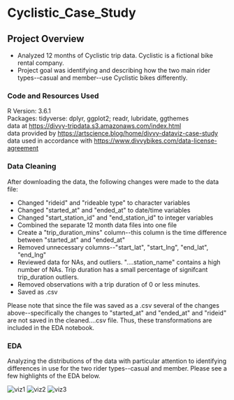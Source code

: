 # Cyclistic_Case_Study

## Project Overview 

* Analyzed 12 months of Cyclistic trip data. Cyclistic is a fictional bike rental company. 
* Project goal was identifying and describing how the two main rider types--casual and member--use Cyclistic bikes differently.

### Code and Resources Used

R Version: 3.6.1  
Packages: tidyverse: dplyr, ggplot2; readr, lubridate, ggthemes    
data at https://divvy-tripdata.s3.amazonaws.com/index.html   
data provided by https://artscience.blog/home/divvy-dataviz-case-study  
data used in accordance with https://www.divvybikes.com/data-license-agreement  

### Data Cleaning

After downloading the data, the following changes were made to the data file:
* Changed "rideid" and "rideable type" to character variables
* Changed "started_at" and "ended_at" to date/time variables
* Changed "start_station_id" and "end_station_id" to integer variables
* Combined the separate 12 month data files into one file
* Create a "trip_duration_mins" column--this column is the time difference between "started_at" and "ended_at"
* Removed unnecessary columns--"start_lat", "start_lng", "end_lat", "end_lng"
* Reviewed data for NAs, and outliers. "....station_name" contains a high number of NAs. Trip duration has a small percentage of signifcant trip_duration outliers.
* Removed observations with a trip duration of 0 or less minutes.
* Saved as .csv

Please note that since the file was saved as a .csv several of the changes above--specifically the changes to "started_at" and "ended_at" and "rideid" are not saved in the cleaned....csv file. Thus, these transformations are included in the EDA notebook.

### EDA

Analyzing the distributions of the data with particular attention to identifying differences in use for the two rider types--casual and member. Please see a few highlights of the EDA below.

![viz1](https://user-images.githubusercontent.com/36319226/116950579-4a538400-ac3a-11eb-91e1-84ee25697659.png)
![viz2](https://user-images.githubusercontent.com/36319226/116950583-4cb5de00-ac3a-11eb-8449-a4e685db8675.png)
![viz3](https://user-images.githubusercontent.com/36319226/116950584-4f183800-ac3a-11eb-9e85-2b7d0a503e23.png)
